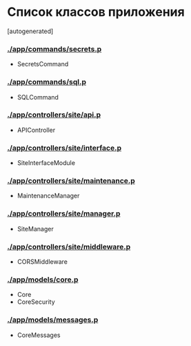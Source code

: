 Список классов приложения
=========================

[autogenerated]

### [./app/commands/secrets.p](./app/commands/secrets.p)
* SecretsCommand

### [./app/commands/sql.p](./app/commands/sql.p)
* SQLCommand

### [./app/controllers/site/api.p](./app/controllers/site/api.p)
* APIController

### [./app/controllers/site/interface.p](./app/controllers/site/interface.p)
* SiteInterfaceModule

### [./app/controllers/site/maintenance.p](./app/controllers/site/maintenance.p)
* MaintenanceManager

### [./app/controllers/site/manager.p](./app/controllers/site/manager.p)
* SiteManager

### [./app/controllers/site/middleware.p](./app/controllers/site/middleware.p)
* CORSMiddleware

### [./app/models/core.p](./app/models/core.p)
* Core
* CoreSecurity

### [./app/models/messages.p](./app/models/messages.p)
* CoreMessages

